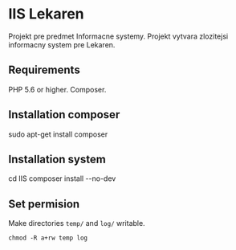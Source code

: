 IIS Lekaren
=================


Projekt pre predmet Informacne systemy. Projekt vytvara zlozitejsi informacny
system pre Lekaren.

Requirements
------------

PHP 5.6 or higher.
Composer.


Installation composer
---------------------

sudo apt-get install composer


Installation system
-------------------

cd IIS
composer install --no-dev


Set permision
-------------

Make directories `temp/` and `log/` writable.

	chmod -R a+rw temp log
